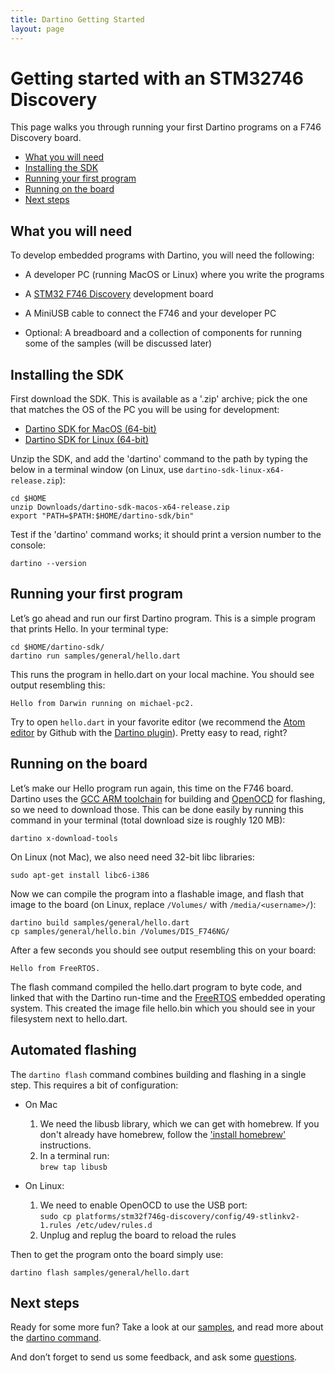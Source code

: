 ```yaml
---
title: Dartino Getting Started
layout: page
---
```


# Getting started with an STM32746 Discovery

This page walks you through running your first Dartino programs on a F746
Discovery board.

* [What you will need](#what-you-will-need)
* [Installing the SDK](#installing-the-sdk)
* [Running your first program](#running-your-first-program)
* [Running on the board](#running-on-the-board)
* [Next steps](#next-steps)

## What you will need

To develop embedded programs with Dartino, you will need the following:

* A developer PC (running MacOS or Linux) where you write the programs

* A [STM32 F746 Discovery](http://www.st.com/stm32f7-discovery) development
board

* A MiniUSB cable to connect the F746 and your developer PC

* Optional: A breadboard and a collection of components for running some of
 the samples (will be discussed later)

## Installing the SDK

First download the SDK. This is available as a '.zip' archive; pick the one that
matches the OS of the PC you will be using for development:

* <a href="https://storage.googleapis.com/dartino-archive/channels/dev/release/latest/sdk/dartino-sdk-macos-x64-release.zip"
onclick="ga('send', 'event', 'Downloads', 'MacOS SDK');">Dartino SDK for MacOS (64-bit)</a>
* <a href="https://storage.googleapis.com/dartino-archive/channels/dev/release/latest/sdk/dartino-sdk-linux-x64-release.zip"
onclick="ga('send', 'event', 'Downloads', 'Linux SDK');">Dartino SDK for Linux (64-bit)</a>

Unzip the SDK, and add the 'dartino' command to the path by typing the below in
a terminal window (on Linux, use `dartino-sdk-linux-x64-release.zip`):

```
cd $HOME
unzip Downloads/dartino-sdk-macos-x64-release.zip
export "PATH=$PATH:$HOME/dartino-sdk/bin"
```

Test if the 'dartino' command works; it should print a version number to the
console:

```
dartino --version
```

## Running your first program

Let’s go ahead and run our first Dartino program. This is a simple program that
prints Hello. In your terminal type:

```
cd $HOME/dartino-sdk/
dartino run samples/general/hello.dart
```

This runs the program in hello.dart on your local machine. You should see output
resembling this:

```
Hello from Darwin running on michael-pc2.
```

Try to open `hello.dart` in your favorite editor (we recommend the [Atom
editor](https://atom.io/) by Github with the
[Dartino plugin](https://atom.io/packages/dartino)). Pretty easy to read, right?

## Running on the board

Let’s make our Hello program run again, this time on the F746 board. Dartino
uses the [GCC ARM toolchain](https://launchpad.net/gcc-arm-embedded) for
building and [OpenOCD](http://openocd.org/) for flashing, so we need to download
those. This can be done easily by running this command in your terminal (total
download size is roughly 120 MB):

```
dartino x-download-tools
```

On Linux (not Mac), we also need need 32-bit libc libraries:

```
sudo apt-get install libc6-i386
```

Now we can compile the program into a flashable image, and flash that image
to the board (on Linux, replace `/Volumes/` with `/media/<username>/`):

```
dartino build samples/general/hello.dart
cp samples/general/hello.bin /Volumes/DIS_F746NG/
```

After a few seconds you should see output resembling this on your board:

```
Hello from FreeRTOS.
```

The flash command compiled the hello.dart program to byte code, and linked that
with the Dartino run-time and the [FreeRTOS](http://www.freertos.org/) embedded
operating system. This created the image file hello.bin which you should see in
your filesystem next to hello.dart.

## Automated flashing

The `dartino flash` command combines building and flashing in a single step.
This requires a bit of configuration:

* On Mac
  1. We need the libusb library, which we can get with homebrew. If you
 don't already have homebrew, follow the ['install homebrew'](http://brew.sh/)
 instructions.
  1. In a terminal run:
  <br>`brew tap libusb`

* On Linux:
  1. We need to enable OpenOCD to use the USB port:
  <br>`sudo cp platforms/stm32f746g-discovery/config/49-stlinkv2-1.rules /etc/udev/rules.d`
  1. Unplug and replug the board to reload the rules

Then to get the program onto the board simply use:

```
dartino flash samples/general/hello.dart
```


## Next steps

Ready for some more fun? Take a look at our
[samples](/samples/stm32f746disco.html), and read more about the [dartino
command](/tool.html).

And don’t forget to send us some feedback, and ask some [questions](/faq.html).
